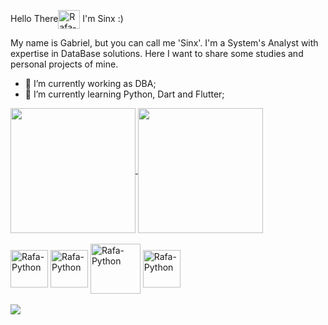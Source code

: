 Hello There<img align="center" alt="Rafa-Js" height="30" width="35" src="https://lumiere-a.akamaihd.net/v1/images/image_24de51ea.gif">   I'm Sinx :)

My name is Gabriel, but you can call me 'Sinx'. I'm a System's Analyst with expertise in DataBase solutions.
Here I want to share some studies and personal projects of mine.

- 🔭 I’m currently working as DBA;
- 🌱 I’m currently learning Python, Dart and Flutter;

<a href="https://www.linkedin.com/in/gabriel-brito-742b82202/">
  <img height=200 align="center" src="https://github-readme-stats.vercel.app/api?username=sinxcode&show_icons=true&card_width=200&theme=highcontrast" />
</a>
<a href="https://github.com/anuraghazra/convoychat">
  <img height=200 align="center" src="https://github-readme-stats.vercel.app/api/top-langs?username=sinxcode&layout=compact&langs_count=8&card_width=313&theme=highcontrast" />
</a>

<div style="display: inline_block"><br>
  <img align="center" alt="Rafa-Python" height="60" width="60" src="https://www.svgrepo.com/show/303229/microsoft-sql-server-logo.svg">   
   <img align="center" alt="Rafa-Python" height="60" width="60" src="https://cdn.jsdelivr.net/gh/devicons/devicon/icons/python/python-original-wordmark.svg">   
      <img align="center" alt="Rafa-Python" height="80" width="80" src="https://cdn.jsdelivr.net/gh/devicons/devicon/icons/dart/dart-original-wordmark.svg">   
        <img align="center" alt="Rafa-Python" height="60" width="60" src="https://cdn.jsdelivr.net/gh/devicons/devicon/icons/jupyter/jupyter-original-wordmark.svg">                     
</div>
<br>
<div> 
  <a href="https://www.linkedin.com/in/sinxs/" target="_blank"><img src="https://img.shields.io/badge/-LinkedIn-%230077B5?style=for-the-badge&logo=linkedin&logoColor=white" target="_blank"></a>   
</div>





